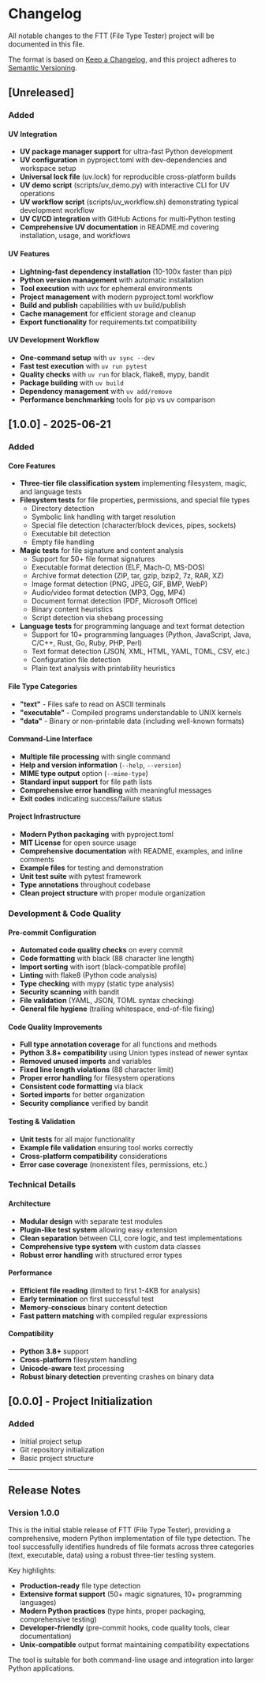 # Changelog

All notable changes to the FTT (File Type Tester) project will be documented in this file.

The format is based on [Keep a Changelog](https://keepachangelog.com/en/1.0.0/),
and this project adheres to [Semantic Versioning](https://semver.org/spec/v2.0.0.html).

## [Unreleased]

### Added

#### UV Integration
- **UV package manager support** for ultra-fast Python development
- **UV configuration** in pyproject.toml with dev-dependencies and workspace setup
- **Universal lock file** (uv.lock) for reproducible cross-platform builds
- **UV demo script** (scripts/uv_demo.py) with interactive CLI for UV operations
- **UV workflow script** (scripts/uv_workflow.sh) demonstrating typical development workflow
- **UV CI/CD integration** with GitHub Actions for multi-Python testing
- **Comprehensive UV documentation** in README.md covering installation, usage, and workflows

#### UV Features
- **Lightning-fast dependency installation** (10-100x faster than pip)
- **Python version management** with automatic installation
- **Tool execution** with uvx for ephemeral environments
- **Project management** with modern pyproject.toml workflow
- **Build and publish** capabilities with uv build/publish
- **Cache management** for efficient storage and cleanup
- **Export functionality** for requirements.txt compatibility

#### UV Development Workflow
- **One-command setup** with `uv sync --dev`
- **Fast test execution** with `uv run pytest`
- **Quality checks** with `uv run` for black, flake8, mypy, bandit
- **Package building** with `uv build`
- **Dependency management** with `uv add/remove`
- **Performance benchmarking** tools for pip vs uv comparison

## [1.0.0] - 2025-06-21

### Added

#### Core Features
- **Three-tier file classification system** implementing filesystem, magic, and language tests
- **Filesystem tests** for file properties, permissions, and special file types
  - Directory detection
  - Symbolic link handling with target resolution
  - Special file detection (character/block devices, pipes, sockets)
  - Executable bit detection
  - Empty file handling
- **Magic tests** for file signature and content analysis
  - Support for 50+ file format signatures
  - Executable format detection (ELF, Mach-O, MS-DOS)
  - Archive format detection (ZIP, tar, gzip, bzip2, 7z, RAR, XZ)
  - Image format detection (PNG, JPEG, GIF, BMP, WebP)
  - Audio/video format detection (MP3, Ogg, MP4)
  - Document format detection (PDF, Microsoft Office)
  - Binary content heuristics
  - Script detection via shebang processing
- **Language tests** for programming language and text format detection
  - Support for 10+ programming languages (Python, JavaScript, Java, C/C++, Rust, Go, Ruby, PHP, Perl)
  - Text format detection (JSON, XML, HTML, YAML, TOML, CSV, etc.)
  - Configuration file detection
  - Plain text analysis with printability heuristics

#### File Type Categories
- **"text"** - Files safe to read on ASCII terminals
- **"executable"** - Compiled programs understandable to UNIX kernels
- **"data"** - Binary or non-printable data (including well-known formats)

#### Command-Line Interface
- **Multiple file processing** with single command
- **Help and version information** (`--help`, `--version`)
- **MIME type output** option (`--mime-type`)
- **Standard input support** for file path lists
- **Comprehensive error handling** with meaningful messages
- **Exit codes** indicating success/failure status

#### Project Infrastructure
- **Modern Python packaging** with pyproject.toml
- **MIT License** for open source usage
- **Comprehensive documentation** with README, examples, and inline comments
- **Example files** for testing and demonstration
- **Unit test suite** with pytest framework
- **Type annotations** throughout codebase
- **Clean project structure** with proper module organization

### Development & Code Quality

#### Pre-commit Configuration
- **Automated code quality checks** on every commit
- **Code formatting** with black (88 character line length)
- **Import sorting** with isort (black-compatible profile)
- **Linting** with flake8 (Python code analysis)
- **Type checking** with mypy (static type analysis)
- **Security scanning** with bandit
- **File validation** (YAML, JSON, TOML syntax checking)
- **General file hygiene** (trailing whitespace, end-of-file fixing)

#### Code Quality Improvements
- **Full type annotation coverage** for all functions and methods
- **Python 3.8+ compatibility** using Union types instead of newer syntax
- **Removed unused imports** and variables
- **Fixed line length violations** (88 character limit)
- **Proper error handling** for filesystem operations
- **Consistent code formatting** via black
- **Sorted imports** for better organization
- **Security compliance** verified by bandit

#### Testing & Validation
- **Unit tests** for all major functionality
- **Example file validation** ensuring tool works correctly
- **Cross-platform compatibility** considerations
- **Error case coverage** (nonexistent files, permissions, etc.)

### Technical Details

#### Architecture
- **Modular design** with separate test modules
- **Plugin-like test system** allowing easy extension
- **Clean separation** between CLI, core logic, and test implementations
- **Comprehensive type system** with custom data classes
- **Robust error handling** with structured error types

#### Performance
- **Efficient file reading** (limited to first 1-4KB for analysis)
- **Early termination** on first successful test
- **Memory-conscious** binary content detection
- **Fast pattern matching** with compiled regular expressions

#### Compatibility
- **Python 3.8+** support
- **Cross-platform** filesystem handling
- **Unicode-aware** text processing
- **Robust binary detection** preventing crashes on binary data

## [0.0.0] - Project Initialization

### Added
- Initial project setup
- Git repository initialization
- Basic project structure

---

## Release Notes

### Version 1.0.0
This is the initial stable release of FTT (File Type Tester), providing a comprehensive, modern Python implementation of file type detection. The tool successfully identifies hundreds of file formats across three categories (text, executable, data) using a robust three-tier testing system.

Key highlights:
- **Production-ready** file type detection
- **Extensive format support** (50+ magic signatures, 10+ programming languages)
- **Modern Python practices** (type hints, proper packaging, comprehensive testing)
- **Developer-friendly** (pre-commit hooks, code quality tools, clear documentation)
- **Unix-compatible** output format maintaining compatibility expectations

The tool is suitable for both command-line usage and integration into larger Python applications.
